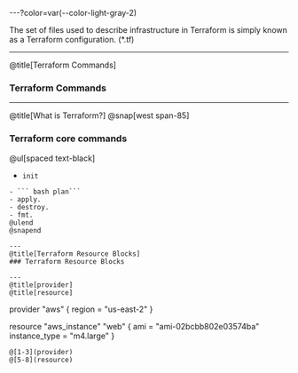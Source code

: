 ---?color=var(--color-light-gray-2)

The set of files used to describe infrastructure in Terraform is simply known as a Terraform configuration. (*.tf)

---
@title[Terraform Commands]
### Terraform Commands

---
@title[What is Terraform?]
@snap[west span-85]
### Terraform core commands
@ul[spaced text-black]
- ```bash
  init
```
- ``` bash plan```
- apply.
- destroy.
- fmt.
@ulend
@snapend

---
@title[Terraform Resource Blocks]
### Terraform Resource Blocks

---
@title[provider]
@title[resource]
```
provider "aws" {
  region = "us-east-2"
}

resource "aws_instance" "web" {
  ami           = "ami-02bcbb802e03574ba"
  instance_type = "m4.large"
}
```
@[1-3](provider)
@[5-8](resource)

